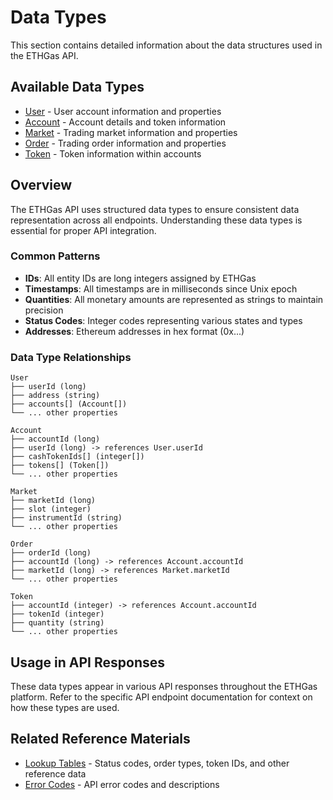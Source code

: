 # Data Types

This section contains detailed information about the data structures used in the ETHGas API.

## Available Data Types

- [User](/docs/reference/data-types/user) - User account information and properties
- [Account](/docs/reference/data-types/account) - Account details and token information
- [Market](/docs/reference/data-types/market) - Trading market information and properties
- [Order](/docs/reference/data-types/order) - Trading order information and properties
- [Token](/docs/reference/data-types/token) - Token information within accounts

## Overview

The ETHGas API uses structured data types to ensure consistent data representation across all endpoints. Understanding these data types is essential for proper API integration.

### Common Patterns

- **IDs**: All entity IDs are long integers assigned by ETHGas
- **Timestamps**: All timestamps are in milliseconds since Unix epoch
- **Quantities**: All monetary amounts are represented as strings to maintain precision
- **Status Codes**: Integer codes representing various states and types
- **Addresses**: Ethereum addresses in hex format (0x...)

### Data Type Relationships

```
User
├── userId (long)
├── address (string)
├── accounts[] (Account[])
└── ... other properties

Account
├── accountId (long)
├── userId (long) -> references User.userId
├── cashTokenIds[] (integer[])
├── tokens[] (Token[])
└── ... other properties

Market
├── marketId (long)
├── slot (integer)
├── instrumentId (string)
└── ... other properties

Order
├── orderId (long)
├── accountId (long) -> references Account.accountId
├── marketId (long) -> references Market.marketId
└── ... other properties

Token
├── accountId (integer) -> references Account.accountId
├── tokenId (integer)
├── quantity (string)
└── ... other properties
```

## Usage in API Responses

These data types appear in various API responses throughout the ETHGas platform. Refer to the specific API endpoint documentation for context on how these types are used.

## Related Reference Materials

- [Lookup Tables](/docs/reference/lookup-tables) - Status codes, order types, token IDs, and other reference data
- [Error Codes](/docs/reference/error-codes) - API error codes and descriptions
